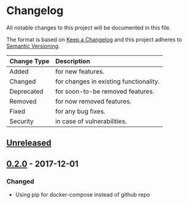 # Changelog

All notable changes to this project will be documented in this file.

The format is based on [Keep a Changelog](http://keepachangelog.com/en/1.0.0/)
and this project adheres to [Semantic Versioning](http://semver.org/spec/v2.0.0.html).

| Change Type   | Description                            |
| :------------ | :------------------------------------- |
| Added         | for new features.                      |
| Changed       | for changes in existing functionality. |
| Deprecated    | for soon-to-be removed features.       |
| Removed       | for now removed features.              |
| Fixed         | for any bug fixes.                     |
| Security      | in case of vulnerabilities.            |

## [Unreleased]

## [0.2.0] - 2017-12-01

### Changed

- Using pip for docker-compose instead of github repo

[Unreleased]: https://github.com/joshuacherry/ansible-role-grafana/compare/0.2.0...HEAD
[0.2.0]: https://github.com/joshuacherry/ansible-role-grafana/compare/0.1.0...0.2.0
